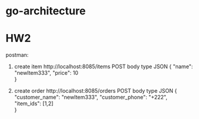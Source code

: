 # go-architecture

# HW2
postman:

1) create item
  http://localhost:8085/items  POST body type JSON 
{
     "name": "newItem333",
      "price": 10   
}


2) create order 
 http://localhost:8085/orders  POST body type JSON 
{
    "customer_name": "newItem333",
    "customer_phone": "+222", 
     "item_ids": [1,2]  
}
